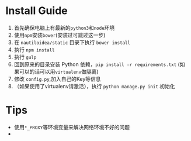# Install Guide

1. 首先确保电脑上有最新的`python3`和`node`环境
2. 使用`npm`安装`bower`(安装过可跳过这一步)
3. 在 `nautiloidea/static` 目录下执行 `bower install`
4. 执行 `npm install`
5. 执行 `gulp`
6. 回到原来的目录安装 Python 依赖，`pip install -r requirements.txt` (如果可以的话可以用`virtualenv`做隔离)
7. 修改 `config.py`,加入自己的Key等信息
8. （如果使用了virtualenv请激活），执行 `python manage.py init` 初始化

# Tips

* 使用`*_PROXY`等环境变量来解决网络环境不好的问题
*
